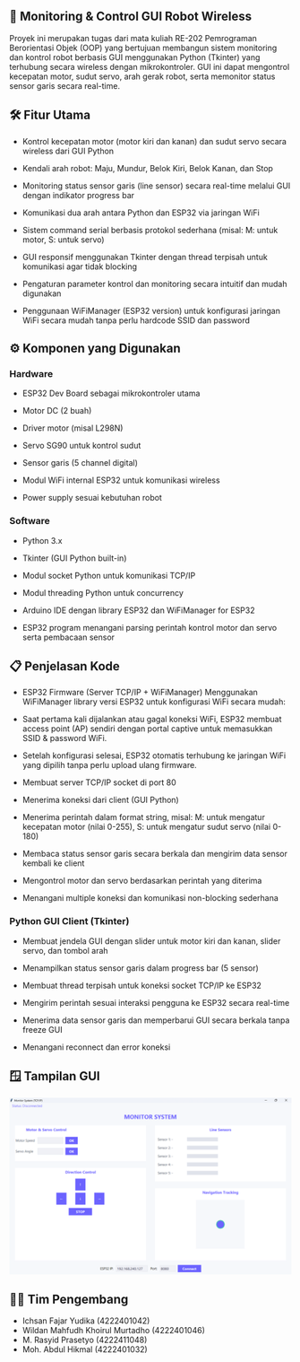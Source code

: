 ## 📡 Monitoring & Control GUI Robot Wireless

Proyek ini merupakan tugas dari mata kuliah RE-202 Pemrograman Berorientasi Objek (OOP) yang bertujuan membangun sistem monitoring dan kontrol robot berbasis GUI menggunakan Python (Tkinter) yang terhubung secara wireless dengan mikrokontroler. GUI ini dapat mengontrol kecepatan motor, sudut servo, arah gerak robot, serta memonitor status sensor garis secara real-time.

## 🛠️ Fitur Utama

- Kontrol kecepatan motor (motor kiri dan kanan) dan sudut servo secara wireless dari GUI Python

- Kendali arah robot: Maju, Mundur, Belok Kiri, Belok Kanan, dan Stop

- Monitoring status sensor garis (line sensor) secara real-time melalui GUI dengan indikator progress bar

- Komunikasi dua arah antara Python dan ESP32 via jaringan WiFi

- Sistem command serial berbasis protokol sederhana (misal: M:<nilai> untuk motor, S:<nilai> untuk servo)

- GUI responsif menggunakan Tkinter dengan thread terpisah untuk komunikasi agar tidak blocking

- Pengaturan parameter kontrol dan monitoring secara intuitif dan mudah digunakan

- Penggunaan WiFiManager (ESP32 version) untuk konfigurasi jaringan WiFi secara mudah tanpa perlu hardcode SSID dan password

## ⚙️ Komponen yang Digunakan

### Hardware

- ESP32 Dev Board sebagai mikrokontroler utama

- Motor DC (2 buah)

- Driver motor (misal L298N)

- Servo SG90 untuk kontrol sudut

- Sensor garis (5 channel digital)

- Modul WiFi internal ESP32 untuk komunikasi wireless

- Power supply sesuai kebutuhan robot

### Software

- Python 3.x

- Tkinter (GUI Python built-in)

- Modul socket Python untuk komunikasi TCP/IP

- Modul threading Python untuk concurrency

- Arduino IDE dengan library ESP32 dan WiFiManager for ESP32

- ESP32 program menangani parsing perintah kontrol motor dan servo serta pembacaan sensor

## 📋 Penjelasan Kode

- ESP32 Firmware (Server TCP/IP + WiFiManager) Menggunakan WiFiManager library versi ESP32 untuk konfigurasi WiFi secara mudah:

- Saat pertama kali dijalankan atau gagal koneksi WiFi, ESP32 membuat access point (AP) sendiri dengan portal captive untuk memasukkan SSID & password WiFi.

- Setelah konfigurasi selesai, ESP32 otomatis terhubung ke jaringan WiFi yang dipilih tanpa perlu upload ulang firmware.

- Membuat server TCP/IP socket di port 80

- Menerima koneksi dari client (GUI Python)

- Menerima perintah dalam format string, misal: M:<nilai> untuk mengatur kecepatan motor (nilai 0-255), S:<nilai> untuk mengatur sudut servo (nilai 0-180)

- Membaca status sensor garis secara berkala dan mengirim data sensor kembali ke client

- Mengontrol motor dan servo berdasarkan perintah yang diterima

- Menangani multiple koneksi dan komunikasi non-blocking sederhana

### Python GUI Client (Tkinter)

- Membuat jendela GUI dengan slider untuk motor kiri dan kanan, slider servo, dan tombol arah

- Menampilkan status sensor garis dalam progress bar (5 sensor)

- Membuat thread terpisah untuk koneksi socket TCP/IP ke ESP32

- Mengirim perintah sesuai interaksi pengguna ke ESP32 secara real-time

- Menerima data sensor garis dan memperbarui GUI secara berkala tanpa freeze GUI

- Menangani reconnect dan error koneksi

## 🪟 Tampilan GUI

![](asset/gui.png)  

## 🧑‍💻 Tim Pengembang

- Ichsan Fajar Yudika (4222401042)
- Wildan Mahfudh Khoirul Murtadho (4222401046)
- M. Rasyid Prasetyo (4222411048)
- Moh. Abdul Hikmal (4222401032)



